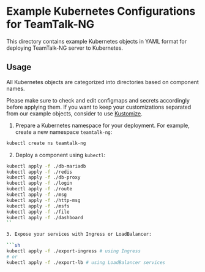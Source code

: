 # Example Kubernetes Configurations for TeamTalk-NG

This directory contains example Kubernetes objects
in YAML format for deploying TeamTalk-NG server to Kubernetes.

## Usage

All Kubernetes objects are categorized into directories based on component names.

Please make sure to check and edit configmaps and secrets accordingly before applying them. If you want to keep your customizations separated from our example objects, consider to use [Kustomize][].

1. Prepare a Kubernetes namespace for your deployment.
For example, create a new namespace `teamtalk-ng`:

```sh
kubectl create ns teamtalk-ng
```

2. Deploy a component using `kubectl`:

```sh
kubectl apply -f ./db-mariadb
kubectl apply -f ./redis
kubectl apply -f ./db-proxy
kubectl apply -f ./login
kubectl apply -f ./route
kubectl apply -f ./msg
kubectl apply -f ./http-msg
kubectl apply -f ./msfs
kubectl apply -f ./file
kubectl apply -f ./dashboard
``

3. Expose your services with Ingress or LoadBalancer:

```sh
kubectl apply -f ./export-ingress # using Ingress
# or
kubectl apply -f ./export-lb # using LoadBalancer services
```


[Kustomize]: https://kustomize.io/
